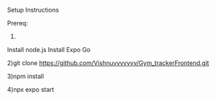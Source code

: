 Setup Instructions

Prereq:

1)
Install node.js
Install Expo Go 


2)git clone https://github.com/Vishnuvvvvvvv/Gym_trackerFrontend.git


3)npm install


4)npx expo start
